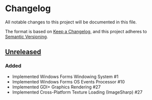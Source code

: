 # Changelog

All notable changes to this project will be documented in this file.

The format is based on [Keep a Changelog](https://keepachangelog.com/en/1.1.0/),
and this project adheres to [Semantic Versioning](https://semver.org/spec/v2.0.0.html).

## [Unreleased]

### Added

- Implemented Windows Forms Windowing System #1
- Implemented Windows Forms OS Events Processor #10
- Implemented GDI+ Graphics Rendering #27
- Implemented Cross-Platform Texture Loading (ImageSharp) #27

[Unreleased]: https://github.com/softwareantics/FinalEngine/compare/HEAD
